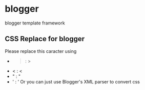 # blogger
blogger template framework

## CSS Replace for blogger
Please replace this caracter using 
* > : &gt;
* < : &lt;
* " : &quot;
* ' : &#39;
Or you can just use Blogger's XML parser to convert css
